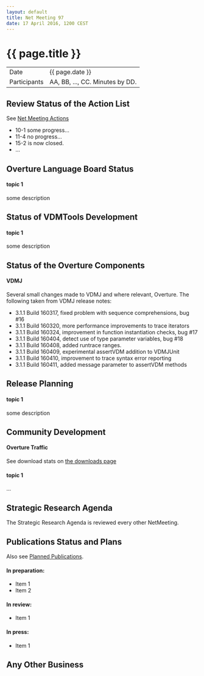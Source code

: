 ```yaml
---
layout: default
title: Net Meeting 97
date: 17 April 2016, 1200 CEST
---
```


<script src="http://code.jquery.com/jquery-1.11.1.min.js">
</script>
<script src="/javascripts/edit.js"></script>
<script>setEditButonNm();</script>

# {{ page.title }}

|||
|---|---|
| Date | {{ page.date }} |
| Participants | AA, BB, ..., CC.  Minutes by DD. |


## Review Status of the Action List

See [Net Meeting Actions](https://github.com/overturetool/overturetool.github.io/issues?q=is%3Aopen+is%3Aissue+label%3A%22action+net-meeting%22)

* 10-1 some progress...
* 11-4 no progress...
* 15-2 is now closed.
* ...


## Overture Language Board Status

#### topic 1

some description


## Status of VDMTools Development

#### topic 1

some description


##  Status of the Overture Components

#### VDMJ

Several small changes made to VDMJ and where relevant, Overture. The following taken from VDMJ release notes:

* 3.1.1 Build 160317, fixed problem with sequence comprehensions, bug #16
* 3.1.1 Build 160320, more performance improvements to trace iterators
* 3.1.1 Build 160324, improvement in function instantiation checks, bug #17
* 3.1.1 Build 160404, detect use of type parameter variables, bug #18
* 3.1.1 Build 160408, added runtrace ranges.
* 3.1.1 Build 160409, experimental assertVDM addition to VDMJUnit
* 3.1.1 Build 160410, improvement to trace syntax error reporting
* 3.1.1 Build 160411, added message parameter to assertVDM methods

##  Release Planning

#### topic 1

some description


##  Community Development

#### Overture Traffic

See download stats on [the downloads page](http://overturetool.org/download/)

#### topic 1
...


##  Strategic Research Agenda

The Strategic Research Agenda is reviewed every other NetMeeting.


##  Publications Status and Plans

Also see [Planned Publications](http://overturetool.org/publications/PlannedPublications.html).

#### In preparation:

* Item 1
* Item 2

#### In review:

* Item 1

#### In press:

* Item 1


##  Any Other Business

<div id="edit_page_div"></div>
